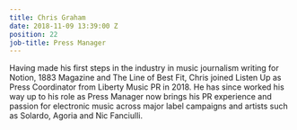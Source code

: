 ```yaml
---
title: Chris Graham
date: 2018-11-09 13:39:00 Z
position: 22
job-title: Press Manager
---
```


Having made his first steps in the industry in music journalism writing for Notion, 1883 Magazine and The Line of Best Fit, Chris joined Listen Up as Press Coordinator from Liberty Music PR in 2018. He has since worked his way up to his role as Press Manager now brings his PR experience and passion for electronic music across major label campaigns and artists such as Solardo, Agoria and Nic Fanciulli.